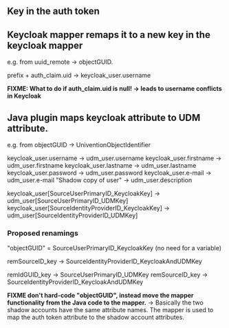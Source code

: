 ## Key in the auth token

## Keycloak mapper remaps it to a new key in the keycloak mapper

e.g. from uuid_remote -> objectGUID.

prefix + auth_claim.uid -> keycloak_user.username

**FIXME: What to do if auth_claim.uid is null! -> leads to username conflicts in Keycloak**

## Java plugin maps keycloak attribute to UDM attribute.

e.g. from objectGUID -> UniventionObjectIdentifier


keycloak_user.username -> udm_user.username
keycloak_user.firstname -> udm_user.firstname
keycloak_user.lastname -> udm_user.lastname
keycloak_user.password -> udm_user.password
keycloak_user.e-mail -> udm_user.e-mail
"Shadow copy of user" -> udm_user.description

keycloak_user[SourceUserPrimaryID_KeycloakKey] -> udm_user[SourceUserPrimaryID_UDMKey]
keycloak_user[SourceIdentityProviderID_KeycloakKey] -> udm_user[SourceIdentityProviderID_UDMKey]

### Proposed renamings

"objectGUID" = SourceUserPrimaryID_KeycloakKey (no need for a variable)

remSourceID_key ->  SourceIdentityProviderID_KeycloakAndUDMKey

remIdGUID_key -> SourceUserPrimaryID_UDMKey
remSourceID_key -> SourceIdentityProviderID_KeycloakAndUDMKey

**FIXME don't hard-code "objectGUID", instead move the mapper functionality from the Java code to the mapper.**
-> Basically the two shadow accounts have the same attribute names.
The mapper is used to map the auth token attribute to the shadow account attributes.
